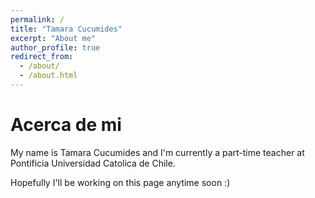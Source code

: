 ```yaml
---
permalink: /
title: "Tamara Cucumides"
excerpt: "About me"
author_profile: true
redirect_from: 
  - /about/
  - /about.html
---
```



Acerca de mi
======
My name is Tamara Cucumides and I'm currently a part-time teacher at Pontificia Universidad Catolica de Chile. 

Hopefully I'll be working on this page anytime soon :) 